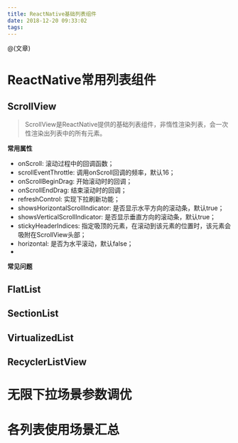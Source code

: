 ```yaml
---
title: ReactNative基础列表组件
date: 2018-12-20 09:33:02
tags:
---
```


@(文章)

# ReactNative常用列表组件

## ScrollView

> ScrollView是ReactNative提供的基础列表组件，非惰性渲染列表，会一次性渲染出列表中的所有元素。

**常用属性**
- onScroll: 滚动过程中的回调函数；
- scrollEventThrottle: 调用onScroll回调的频率，默认16；
- onScrollBeginDrag: 开始滚动时的回调；
- onScrollEndDrag: 结束滚动时的回调；
- refreshControl: 实现下拉刷新功能；
- showsHorizontalScrollIndicator: 是否显示水平方向的滚动条，默认true；
- showsVerticalScrollIndicator: 是否显示垂直方向的滚动条，默认true；
- stickyHeaderIndices: 指定吸顶的元素，在滚动到该元素的位置时，该元素会吸附在ScrollView头部；
- horizontal: 是否为水平滚动，默认false；
- 


**常见问题**

## FlatList

## SectionList

## VirtualizedList

## RecyclerListView

# 无限下拉场景参数调优

# 各列表使用场景汇总